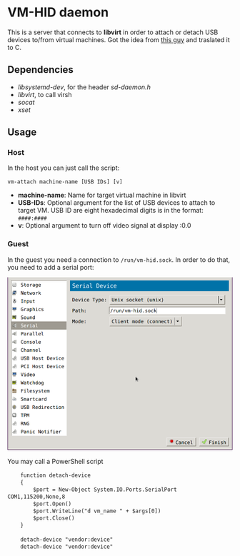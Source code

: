 # VM-HID daemon

This is a server that connects to **libvirt** in order to attach or detach USB devices to/from virtual machines. Got the idea from [this guy](https://rokups.github.io/blog/#!pages/kvm-hid.md) and traslated it to C.

## Dependencies

* *libsystemd-dev*, for the header *sd-daemon.h*
* *libvirt*, to call virsh
* *socat*
* *xset*

## Usage

### Host

In the host you can just call the script:

```
vm-attach machine-name [USB IDs] [v]
```

* **machine-name**: Name for target virtual machine in libvirt
* **USB-IDs**: Optional argument for the list of USB devices to attach to target VM. USB ID are eight hexadecimal digits is in the format: `####:####`
* **v**: Optional argument to turn off video signal at display :0.0

### Guest

In the guest you need a connection to `/run/vm-hid.sock`. In order to do that, you need to add a serial port:

![virt-manager screenshot](https://github.com/caiofreitaso/vm-hid/blob/master/img/serial.png)

You may call a PowerShell script

```
    function detach-device
    {
        $port = New-Object System.IO.Ports.SerialPort COM1,115200,None,8
        $port.Open()
        $port.WriteLine("d vm_name " + $args[0])
        $port.Close()
    }

    detach-device "vendor:device"
    detach-device "vendor:device"
```